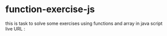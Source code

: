 # function-exercise-js
this is task to solve some exercises using functions and array in java script
live URL : 
